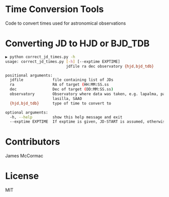 # Time Conversion Tools

Code to convert times used for astronomical observations

# Converting JD to HJD or BJD_TDB

```sh
▶ python correct_jd_times.py -h
usage: correct_jd_times.py [-h] [--exptime EXPTIME]
                           jdfile ra dec observatory {hjd,bjd_tdb}

positional arguments:
  jdfile             file containing list of JDs
  ra                 RA of target (HH:MM:SS.ss
  dec                Dec of target (DD:MM:SS.ss)
  observatory        Observatory where data was taken, e.g. lapalma, paranal,
                     lasilla, SAAO
  {hjd,bjd_tdb}      type of time to convert to

optional arguments:
  -h, --help         show this help message and exit
  --exptime EXPTIME  If exptime is given, JD-START is assumed, otherwise JD-MID
```

# Contributors

James McCormac

# License

MIT
